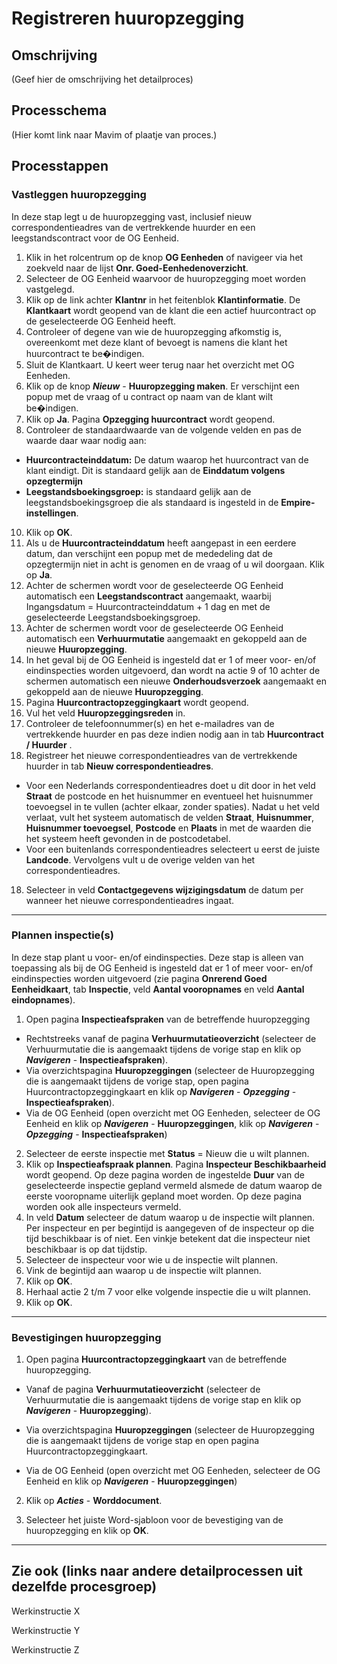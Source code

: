 # Registreren huuropzegging

## Omschrijving
(Geef hier de omschrijving het detailproces)

## Processchema
(Hier komt link naar Mavim of plaatje van proces.)

## Processtappen

### Vastleggen huuropzegging

In deze stap legt u de huuropzegging vast, inclusief nieuw correspondentieadres van de vertrekkende huurder en een leegstandscontract voor de OG Eenheid.

1. Klik in het rolcentrum op de knop **OG Eenheden** of navigeer via het zoekveld naar de lijst **Onr. Goed-Eenhedenoverzicht**.
2. Selecteer de OG Eenheid waarvoor de huuropzegging moet worden vastgelegd.
3. Klik op de link achter **Klantnr** in het feitenblok **Klantinformatie**. De **Klantkaart** wordt geopend van de klant die een actief huurcontract op de geselecteerde OG Eenheid heeft.
4. Controleer of degene van wie de huuropzegging afkomstig is, overeenkomt met deze klant of bevoegt is namens die klant het huurcontract te be�indigen.
5. Sluit de Klantkaart. U keert weer terug naar het overzicht met OG Eenheden.
6. Klik op de knop ***Nieuw*** - **Huuropzegging maken**. Er verschijnt een popup met de vraag of u contract op naam van de klant wilt be�indigen.
7. Klik op **Ja**. Pagina **Opzegging huurcontract** wordt geopend.
8. Controleer de standaardwaarde van de volgende velden en pas de waarde daar waar nodig aan:
*  **Huurcontracteinddatum:** De datum waarop het huurcontract van de klant eindigt. Dit is standaard gelijk aan de **Einddatum volgens opzegtermijn**
*  **Leegstandsboekingsgroep:** is standaard gelijk aan de leegstandsboekingsgroep die als standaard is ingesteld in de **Empire-instellingen**.
10. Klik op **OK**.
11. Als u de **Huurcontracteinddatum** heeft aangepast in een eerdere datum, dan verschijnt een popup met de mededeling dat de opzegtermijn niet in acht is genomen en de vraag of u wil doorgaan. Klik op **Ja**.
12. Achter de schermen wordt voor de geselecteerde OG Eenheid automatisch een **Leegstandscontract** aangemaakt, waarbij Ingangsdatum = Huurcontracteinddatum + 1 dag en met de geselecteerde Leegstandsboekingsgroep.
13. Achter de schermen wordt voor de geselecteerde OG Eenheid automatisch een **Verhuurmutatie** aangemaakt en gekoppeld aan de nieuwe **Huuropzegging**.
14. In het geval bij de OG Eenheid is ingesteld dat er 1 of meer voor- en/of eindinspecties worden uitgevoerd, dan wordt na actie 9 of 10 achter de schermen automatisch een nieuwe **Onderhoudsverzoek** aangemaakt en gekoppeld aan de nieuwe **Huuropzegging**.
15. Pagina **Huurcontractopzeggingkaart** wordt geopend.
16. Vul het veld **Huuropzeggingsreden** in.
17. Controleer de telefoonnummer(s) en het e-mailadres van de vertrekkende huurder en pas deze indien nodig aan in tab **Huurcontract / Huurder** .
18. Registreer het nieuwe correspondentieadres van de vertrekkende huurder in tab **Nieuw correspondentieadres**.
* Voor een Nederlands correspondentieadres doet u dit door in het veld **Straat** de postcode en het huisnummer en eventueel het huisnummer toevoegsel in te vullen (achter elkaar, zonder spaties). Nadat u het veld verlaat, vult het systeem automatisch de velden **Straat**, **Huisnummer**, **Huisnummer toevoegsel**, **Postcode** en **Plaats** in met de waarden die het systeem heeft gevonden in de postcodetabel.
* Voor een buitenlands correspondentieadres selecteert u eerst de juiste **Landcode**. Vervolgens vult u de overige velden van het correspondentieadres.
18. Selecteer in veld **Contactgegevens wijzigingsdatum** de datum per wanneer het nieuwe correspondentieadres ingaat.

<hr>

### Plannen inspectie(s)

In deze stap plant u voor- en/of eindinspecties. Deze stap is alleen van toepassing als bij de OG Eenheid is ingesteld dat er 1 of meer voor- en/of eindinspecties worden uitgevoerd (zie pagina **Onrerend Goed Eenheidkaart**, tab **Inspectie**, veld **Aantal vooropnames** en veld **Aantal eindopnames**).
1. Open pagina **Inspectieafspraken** van de betreffende huuropzegging
* Rechtstreeks vanaf de pagina **Verhuurmutatieoverzicht** (selecteer de Verhuurmutatie die is aangemaakt tijdens de vorige stap en klik op ***Navigeren*** - **Inspectieafspraken**).
* Via overzichtspagina **Huuropzeggingen** (selecteer de Huuropzegging die is aangemaakt tijdens de vorige stap, open pagina Huurcontractopzeggingkaart en klik op ***Navigeren*** - ***Opzegging*** - **Inspectieafspraken**).
* Via de OG Eenheid (open overzicht met OG Eenheden, selecteer de OG Eenheid en klik op ***Navigeren*** - **Huuropzeggingen**, klik op ***Navigeren*** - ***Opzegging*** - **Inspectieafspraken**)
2. Selecteer de eerste inspectie met **Status** = Nieuw die u wilt plannen.
3. Klik op **Inspectieafspraak plannen**. Pagina **Inspecteur Beschikbaarheid** wordt geopend. Op deze pagina worden de ingestelde **Duur** van de geselecteerde inspectie gepland vermeld alsmede de datum waarop de eerste vooropname uiterlijk gepland moet worden. Op deze pagina worden ook alle inspecteurs vermeld.
4. In veld **Datum** selecteer de datum waarop u de inspectie wilt plannen. Per inspecteur en per begintijd is aangegeven of de inspecteur op die tijd beschikbaar is of niet. Een vinkje betekent dat die inspecteur niet beschikbaar is op dat tijdstip.
5. Selecteer de inspecteur voor wie u de inspectie wilt plannen.
6. Vink de begintijd aan waarop u de inspectie wilt plannen.
7. Klik op **OK**.
8. Herhaal actie 2 t/m 7 voor elke volgende inspectie die u wilt plannen.
9. Klik op **OK**.

<hr>

### Bevestigingen huuropzegging

1. Open pagina **Huurcontractopzeggingkaart** van de betreffende huuropzegging.

* Vanaf de pagina **Verhuurmutatieoverzicht** (selecteer de Verhuurmutatie die is aangemaakt tijdens de vorige stap en klik op ***Navigeren*** - **Huuropzegging**).

* Via overzichtspagina **Huuropzeggingen** (selecteer de Huuropzegging die is aangemaakt tijdens de vorige stap en open pagina Huurcontractopzeggingkaart.

* Via de OG Eenheid (open overzicht met OG Eenheden, selecteer de OG Eenheid en klik op ***Navigeren*** - **Huuropzeggingen**)

2. Klik op ***Acties*** - **Worddocument**.

3. Selecteer het juiste Word-sjabloon voor de bevestiging van de huuropzegging en klik op **OK**.

<hr>

  

## Zie ook (links naar andere detailprocessen uit dezelfde procesgroep)

Werkinstructie X

Werkinstructie Y

Werkinstructie Z
<!--stackedit_data:
eyJoaXN0b3J5IjpbLTYwNDE0MTUzMCwtNzM2MDM1NDU2LC03OT
c0ODUwMl19
-->